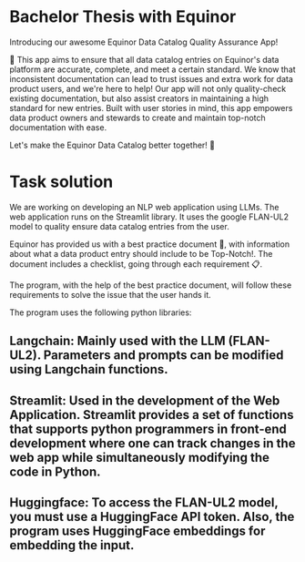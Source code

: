 # Bachelor Thesis with Equinor

Introducing our awesome Equinor Data Catalog Quality Assurance App! 

🎉 This app aims to ensure that all data catalog entries on Equinor's data platform are accurate, complete, and meet a certain standard. We know that inconsistent documentation can lead to trust issues and extra work for data product users, and we're here to help! Our app will not only quality-check existing documentation, but also assist creators in maintaining a high standard for new entries. Built with user stories in mind, this app empowers data product owners and stewards to create and maintain top-notch documentation with ease. 

Let's make the Equinor Data Catalog better together! 🚀


# Task solution

We are working on developing an NLP web application using LLMs. The web application runs on the Streamlit library. It uses the google FLAN-UL2 model to quality ensure data catalog entries from the user. 

Equinor has provided us with a best practice document 📖, with information about what a data product entry should include to be Top-Notch!. The document includes a checklist, going through each requirement 📋.

The program, with the help of the best practice document, will follow these requirements to solve the issue that the user hands it. 

The program uses the following python libraries:

## Langchain: Mainly used with the LLM (FLAN-UL2). Parameters and prompts can be modified using Langchain functions. 

## Streamlit: Used in the development of the Web Application. Streamlit provides a set of functions that supports python programmers in front-end development where one can track changes in the web app while simultaneously modifying the code in Python.

## Huggingface: To access the FLAN-UL2 model, you must use a HuggingFace API token. Also, the program uses HuggingFace embeddings for embedding the input.
